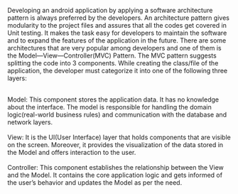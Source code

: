 Developing an android application by applying a software architecture pattern is always preferred by the developers. An architecture pattern gives modularity to the project files and assures that all the codes get covered in Unit testing. It makes the task easy for developers to maintain the software and to expand the features of the application in the future. There are some architectures that are very popular among developers and one of them is the Model—View—Controller(MVC) Pattern. The MVC pattern suggests splitting the code into 3 components. While creating the class/file of the application, the developer must categorize it into one of the following three layers: <br/> <br/>

Model: This component stores the application data. It has no knowledge about the interface. The model is responsible for handling the domain logic(real-world business rules) and communication with the database and network layers. <br/> <br/>
View: It is the UI(User Interface) layer that holds components that are visible on the screen. Moreover, it provides the visualization of the data stored in the Model and offers interaction to the user. <br/> <br/>
Controller: This component establishes the relationship between the View and the Model. It contains the core application logic and gets informed of the user’s behavior and updates the Model as per the need. <br/> <br/>

